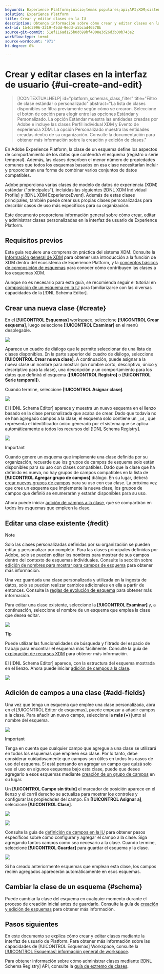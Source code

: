 ```yaml
---
keywords: Experience Platform;inicio;temas populares;api;API;XDM;sistema XDM;modelo de datos de experiencia;modelo de datos;ui;espacio de trabajo;clase;clases;
solution: Experience Platform
title: Crear y editar clases en la IU
description: Obtenga información sobre cómo crear y editar clases en la interfaz de usuario de Experience Platform.
exl-id: 1b4c3996-2319-45dd-9edd-a5bcad46578b
source-git-commit: 51ef116ad125b0d699bf4808e3d26d3b00b743e2
workflow-type: tm+mt
source-wordcount: '971'
ht-degree: 0%

---
```


# Crear y editar clases en la interfaz de usuario {#ui-create-and-edit}

>[!CONTEXTUALHELP]
>id="platform_schemas_class_filter"
>title="Filtro de clase estándar o personalizado"
>abstract="La lista de clases disponibles se filtra previamente según cómo se crearon. Seleccione el botón de opción para elegir entre las opciones Estándar y Personalizado. La opción Estándar muestra las entidades creadas por Adobe e incluye las clases Perfil individual XDM y Evento de experiencia XDM. La opción Personalizado muestra las entidades creadas dentro de su organización. Consulte la documentación para obtener más información sobre la creación y edición de clases."

En Adobe Experience Platform, la clase de un esquema define los aspectos de comportamiento de los datos que contendrá el esquema (registro o serie temporal). Además, las clases describen el menor número de propiedades comunes que todos los esquemas basados en esa clase necesitarían incluir y proporcionan una forma de combinar varios conjuntos de datos compatibles.

Adobe proporciona varias clases de modelo de datos de experiencia (XDM) estándar (&quot;principales&quot;), incluidas las siguientes [!DNL XDM Individual Profile] y [!DNL XDM ExperienceEvent]. Además de estas clases principales, también puede crear sus propias clases personalizadas para describir casos de uso más específicos para su organización.

Este documento proporciona información general sobre cómo crear, editar y administrar clases personalizadas en la interfaz de usuario de Experience Platform.

## Requisitos previos

Esta guía requiere una comprensión práctica del sistema XDM. Consulte la [Información general de XDM](../../home.md) para obtener una introducción a la función de XDM dentro del ecosistema de Experience Platform, y la [conceptos básicos de composición de esquemas](../../schema/composition.md) para conocer cómo contribuyen las clases a los esquemas XDM.

Aunque no es necesario para esta guía, se recomienda seguir el tutorial en [composición de un esquema en la IU](../../tutorials/create-schema-ui.md) para familiarizarse con las diversas capacidades de la [!DNL Schema Editor].

## Crear una nueva clase {#create}

En el **[!UICONTROL Esquemas]** workspace, seleccione **[!UICONTROL Crear esquema]**, luego seleccione **[!UICONTROL Examinar]** en el menú desplegable.

![](../../images/ui/resources/classes/browse-classes.png)

Aparece un cuadro de diálogo que le permite seleccionar de una lista de clases disponibles. En la parte superior del cuadro de diálogo, seleccione **[!UICONTROL Crear nueva clase]**. A continuación, puede asignar a la nueva clase un nombre para mostrar (un nombre corto, descriptivo, único y descriptivo para la clase), una descripción y un comportamiento para los datos que definirá el esquema (**[!UICONTROL Registro]** o **[!UICONTROL Serie temporal]**).

Cuando termine, seleccione **[!UICONTROL Asignar clase]**.

![](../../images/ui/resources/classes/class-details.png)

El [!DNL Schema Editor] aparece y muestra un nuevo esquema en el lienzo basado en la clase personalizada que acaba de crear. Dado que todavía no se han agregado campos a la clase, el esquema solo contiene un `_id` , que representa el identificador único generado por el sistema que se aplica automáticamente a todos los recursos del [!DNL Schema Registry].

![](../../images/ui/resources/classes/schema.png)

>[!IMPORTANT]
>
>Cuando genere un esquema que implemente una clase definida por su organización, recuerde que los grupos de campos de esquema solo están disponibles para su uso con clases compatibles. Dado que la clase que ha definido es nueva, no hay grupos de campos compatibles en la lista de **[!UICONTROL Agregar grupo de campos]** diálogo. En su lugar, deberá [crear nuevos grupos de campos](./field-groups.md#create) para su uso con esa clase. La próxima vez que cree un esquema que implemente la nueva clase, los grupos de campos que definió se enumerarán y estarán disponibles para su uso.

Ahora puede iniciar [adición de campos a la clase](#add-fields), que se compartirán en todos los esquemas que empleen la clase.

## Editar una clase existente {#edit}

>[!NOTE]
>
>Solo las clases personalizadas definidas por su organización se pueden editar y personalizar por completo. Para las clases principales definidas por Adobe, solo se pueden editar los nombres para mostrar de sus campos dentro del contexto de esquemas individuales. Consulte la sección sobre [edición de nombres para mostrar para campos de esquema](./schemas.md#display-names) para obtener más información.
>
>Una vez guardada una clase personalizada y utilizada en la ingesta de datos, solo se pueden realizar cambios adicionales en ella a partir de entonces. Consulte la [reglas de evolución de esquema](../../schema/composition.md#evolution) para obtener más información.

Para editar una clase existente, seleccione la **[!UICONTROL Examinar]** y, a continuación, seleccione el nombre de un esquema que emplea la clase que desea editar.

![](../../images/ui/resources/classes/select-for-edit.png)

>[!TIP]
>
>Puede utilizar las funcionalidades de búsqueda y filtrado del espacio de trabajo para encontrar el esquema más fácilmente. Consulte la guía de [exploración de recursos XDM](../explore.md) para obtener más información.

El [!DNL Schema Editor] aparece, con la estructura del esquema mostrada en el lienzo. Ahora puede iniciar [adición de campos a la clase](#add-fields).

![](../../images/ui/resources/classes/edit.png)

## Adición de campos a una clase {#add-fields}

Una vez que tenga un esquema que emplee una clase personalizada, abra en el [!UICONTROL Editor de esquemas], puede empezar a añadir campos a la clase. Para añadir un nuevo campo, seleccione la **más (+)** junto al nombre del esquema.

![](../../images/ui/resources/classes/add-field.png)

>[!IMPORTANT]
>
>Tenga en cuenta que cualquier campo que agregue a una clase se utilizará en todos los esquemas que empleen esa clase. Por lo tanto, debe considerar cuidadosamente qué campos son útiles en todos los casos de uso del esquema. Si está pensando en agregar un campo que quizá solo vea el uso en algunos esquemas bajo esta clase, puede que desee agregarlo a esos esquemas mediante [creación de un grupo de campos](./field-groups.md#create) en su lugar.

Un **[!UICONTROL Campo sin título]** el marcador de posición aparece en el lienzo y el carril derecho se actualiza para mostrar los controles y configurar las propiedades del campo. En **[!UICONTROL Asignar a]**, seleccione **[!UICONTROL Clase]**.

![](../../images/ui/resources/classes/assign-to-class.png)

![](../../images/ui/resources/classes/assign-to-class.png)

Consulte la guía de [definición de campos en la IU](../fields/overview.md#define) para obtener pasos específicos sobre cómo configurar y agregar el campo a la clase. Siga agregando tantos campos como sea necesario a la clase. Cuando termine, seleccione **[!UICONTROL Guardar]** para guardar el esquema y la clase.

![](../../images/ui/resources/classes/save.png)

Si ha creado anteriormente esquemas que emplean esta clase, los campos recién agregados aparecerán automáticamente en esos esquemas.

## Cambiar la clase de un esquema {#schema}

Puede cambiar la clase del esquema en cualquier momento durante el proceso de creación inicial antes de guardarlo. Consulte la guía de [creación y edición de esquemas](./schemas.md#change-class) para obtener más información.

## Pasos siguientes

En este documento se explica cómo crear y editar clases mediante la interfaz de usuario de Platform. Para obtener más información sobre las capacidades de [!UICONTROL Esquemas] Workspace, consulte la [[!UICONTROL Esquemas] información general de workspace](../overview.md).

Para obtener información sobre cómo administrar clases mediante [!DNL Schema Registry] API, consulte la [guía de extremo de clases](../../api/classes.md).
